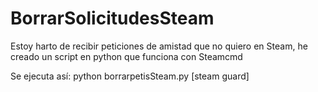 # BorrarSolicitudesSteam
Estoy harto de recibir peticiones de amistad que no quiero en Steam, he creado un script en python que funciona con Steamcmd


Se ejecuta así: python borrarpetisSteam.py [steam guard]
